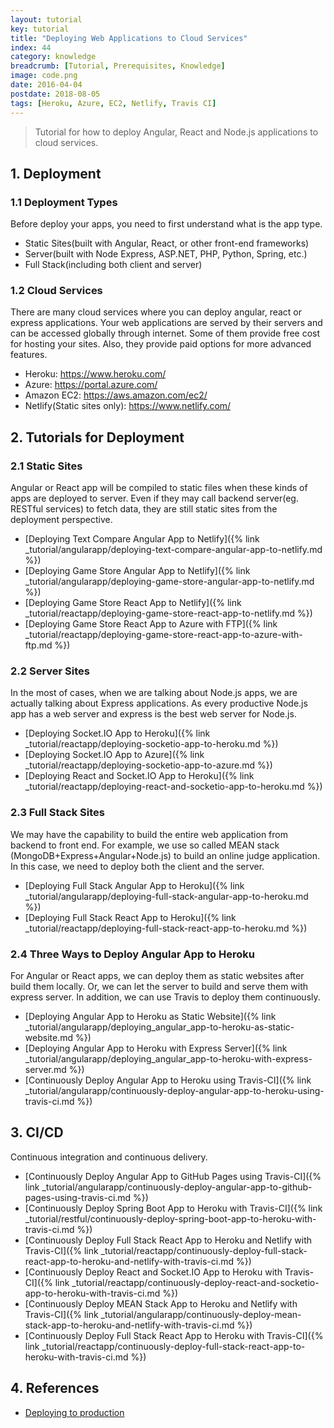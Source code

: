 ```yaml
---
layout: tutorial
key: tutorial
title: "Deploying Web Applications to Cloud Services"
index: 44
category: knowledge
breadcrumb: [Tutorial, Prerequisites, Knowledge]
image: code.png
date: 2016-04-04
postdate: 2018-08-05
tags: [Heroku, Azure, EC2, Netlify, Travis CI]
---
```


> Tutorial for how to deploy Angular, React and Node.js applications to cloud services.

## 1. Deployment
### 1.1 Deployment Types
Before deploy your apps, you need to first understand what is the app type.
* Static Sites(built with Angular, React, or other front-end frameworks)
* Server(built with Node Express, ASP.NET, PHP, Python, Spring, etc.)
* Full Stack(including both client and server)

### 1.2 Cloud Services
There are many cloud services where you can deploy angular, react or express applications. Your web applications are served by their servers and can be accessed globally through internet. Some of them provide free cost for hosting your sites. Also, they provide paid options for more advanced features.
* Heroku: https://www.heroku.com/
* Azure: https://portal.azure.com/
* Amazon EC2: https://aws.amazon.com/ec2/
* Netlify(Static sites only): https://www.netlify.com/

## 2. Tutorials for Deployment
### 2.1 Static Sites
Angular or React app will be compiled to static files when these kinds of apps are deployed to server. Even if they may call backend server(eg. RESTful services) to fetch data, they are still static sites from the deployment perspective.
* [Deploying Text Compare Angular App to Netlify]({% link _tutorial/angularapp/deploying-text-compare-angular-app-to-netlify.md %})
* [Deploying Game Store Angular App to Netlify]({% link _tutorial/angularapp/deploying-game-store-angular-app-to-netlify.md %})
* [Deploying Game Store React App to Netlify]({% link _tutorial/reactapp/deploying-game-store-react-app-to-netlify.md %})
* [Deploying Game Store React App to Azure with FTP]({% link _tutorial/reactapp/deploying-game-store-react-app-to-azure-with-ftp.md %})

### 2.2 Server Sites
In the most of cases, when we are talking about Node.js apps, we are actually talking about Express applications. As every productive Node.js app has a web server and express is the best web server for Node.js.
* [Deploying Socket.IO App to Heroku]({% link _tutorial/reactapp/deploying-socketio-app-to-heroku.md %})
* [Deploying Socket.IO App to Azure]({% link _tutorial/reactapp/deploying-socketio-app-to-azure.md %})
* [Deploying React and Socket.IO App to Heroku]({% link _tutorial/reactapp/deploying-react-and-socketio-app-to-heroku.md %})

### 2.3 Full Stack Sites
We may have the capability to build the entire web application from backend to front end. For example, we use so called MEAN stack (MongoDB+Express+Angular+Node.js) to build an online judge application. In this case, we need to deploy both the client and the server.
* [Deploying Full Stack Angular App to Heroku]({% link _tutorial/angularapp/deploying-full-stack-angular-app-to-heroku.md %})
* [Deploying Full Stack React App to Heroku]({% link _tutorial/reactapp/deploying-full-stack-react-app-to-heroku.md %})

### 2.4 Three Ways to Deploy Angular App to Heroku
For Angular or React apps, we can deploy them as static websites after build them locally. Or, we can let the server to build and serve them with express server. In addition, we can use Travis to deploy them continuously.
* [Deploying Angular App to Heroku as Static Website]({% link _tutorial/angularapp/deploying_angular_app-to-heroku-as-static-website.md %})
* [Deploying Angular App to Heroku with Express Server]({% link _tutorial/angularapp/deploying_angular_app-to-heroku-with-express-server.md %})
* [Continuously Deploy Angular App to Heroku using Travis-CI]({% link _tutorial/angularapp/continuously-deploy-angular-app-to-heroku-using-travis-ci.md %})

## 3. CI/CD
Continuous integration and continuous delivery.
* [Continuously Deploy Angular App to GitHub Pages using Travis-CI]({% link _tutorial/angularapp/continuously-deploy-angular-app-to-github-pages-using-travis-ci.md %})
* [Continuously Deploy Spring Boot App to Heroku with Travis-CI]({% link _tutorial/restful/continuously-deploy-spring-boot-app-to-heroku-with-travis-ci.md %})
* [Continuously Deploy Full Stack React App to Heroku and Netlify with Travis-CI]({% link _tutorial/reactapp/continuously-deploy-full-stack-react-app-to-heroku-and-netlify-with-travis-ci.md %})
* [Continuously Deploy React and Socket.IO App to Heroku with Travis-CI]({% link _tutorial/reactapp/continuously-deploy-react-and-socketio-app-to-heroku-with-travis-ci.md %})
* [Continuously Deploy MEAN Stack App to Heroku and Netlify with Travis-CI]({% link _tutorial/angularapp/continuously-deploy-mean-stack-app-to-heroku-and-netlify-with-travis-ci.md %})
* [Continuously Deploy Full Stack React App to Heroku with Travis-CI]({% link _tutorial/reactapp/continuously-deploy-full-stack-react-app-to-heroku-with-travis-ci.md %})

## 4. References
* [Deploying to production](https://developer.mozilla.org/en-US/docs/Learn/Server-side/Express_Nodejs/deployment)
